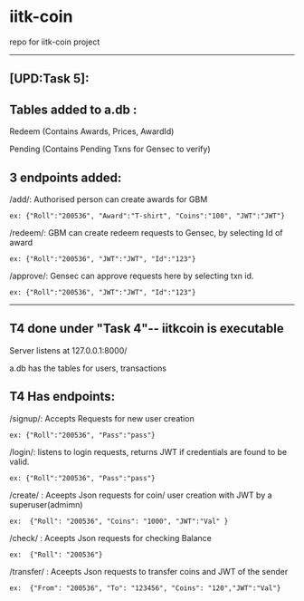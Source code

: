 # iitk-coin

repo for iitk-coin project 



--------------------------------------------------------------------
## [UPD:Task 5]:


## Tables added to a.db :



Redeem (Contains Awards, Prices, AwardId)

Pending (Contains Pending Txns for Gensec to verify)



## 3 endpoints added:



/add/: Authorised person can create awards for GBM

```ex: {"Roll":"200536", "Award":"T-shirt", "Coins":"100", "JWT":"JWT"}```



/redeem/: GBM can create redeem requests to Gensec, by selecting Id of award

```ex: {"Roll":"200536", "JWT":"JWT", "Id":"123"}```



/approve/: Gensec can approve requests here by selecting txn id.

```ex: {"Roll":"200536", "JWT":"JWT", "Id":"123"}```




--------------------------------------------------------------------
## T4 done under "Task 4"-- iitkcoin is executable


Server listens at 127.0.0.1:8000/

a.db has the tables for users, transactions


## T4 Has endpoints:


/signup/: Accepts Requests for new user creation

```ex: {"Roll":"200536", "Pass":"pass"}```



/login/: listens to login requests, returns JWT if credentials are found to be valid.

```ex: {"Roll":"200536", "Pass":"pass"}```



/create/ : Aceepts Json requests for coin/ user creation with JWT by a superuser(admimn)

```ex:  {"Roll": "200536", "Coins": "1000", "JWT":"Val" }```



/check/ : Aceepts Json requests for checking Balance 

```ex:  {"Roll": "200536"}```



/transfer/ : Aceepts Json requests to transfer coins  and JWT of the sender

```ex:  {"From": "200536", "To": "123456", "Coins": "120","JWT":"Val"} ```


